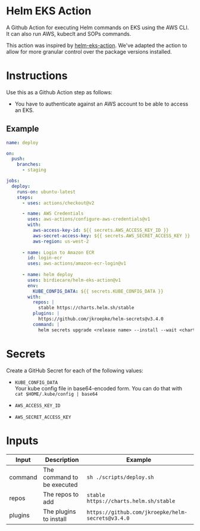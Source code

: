 # Helm EKS Action
A Github Action for executing Helm commands on EKS using the AWS CLI.  
It can also run AWS, kubeclt and SOPs commands.

This action was inspired by [helm-eks-action](https://github.com/koslib/helm-eks-action). 
We've adapted the action to allow for more granular control over the package versions installed.

# Instructions

Use this as a Github Action step as follows:

- You have to authenticate against an AWS account to be able to access an EKS.

## Example
```yaml
name: deploy

on:
  push:
    branches:
      - staging

jobs:
  deploy:
    runs-on: ubuntu-latest
    steps:
      - uses: actions/checkout@v2

      - name: AWS Credentials
        uses: aws-actions/configure-aws-credentials@v1
        with:
          aws-access-key-id: ${{ secrets.AWS_ACCESS_KEY_ID }}
          aws-secret-access-key: ${{ secrets.AWS_SECRET_ACCESS_KEY }}
          aws-region: us-west-2
          
      - name: Login to Amazon ECR
        id: login-ecr
        uses: aws-actions/amazon-ecr-login@v1
        
      - name: helm deploy
        uses: birdiecare/helm-eks-action@v1
        env:
          KUBE_CONFIG_DATA: ${{ secrets.KUBE_CONFIG_DATA }}
        with:
          repos: |
            stable https://charts.helm.sh/stable
          plugins: |
            https://github.com/jkroepke/helm-secrets@v3.4.0
          command: |
            helm secrets upgrade <release name> --install --wait <chart> -f <path to values.yaml>
```

# Secrets

Create a GitHub Secret for each of the following values:

- `KUBE_CONFIG_DATA`  
  Your kube config file in base64-encoded form. You can do that with  
  `cat $HOME/.kube/config | base64`

- `AWS_ACCESS_KEY_ID`
- `AWS_SECRET_ACCESS_KEY`

# Inputs

| Input   | Description                | Example                                           |
|---------|----------------------------|---------------------------------------------------|
| command | The command to be executed | `sh ./scripts/deploy.sh`                          |
| repos   | The repos to add           | `stable https://charts.helm.sh/stable`            |
| plugins | The plugins to install     | `https://github.com/jkroepke/helm-secrets@v3.4.0` |

